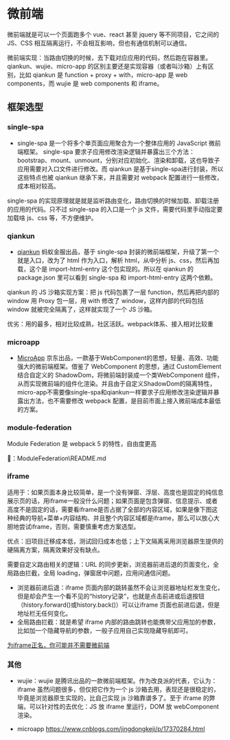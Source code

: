 # 微前端

微前端就是可以一个页面跑多个 vue、react 甚至 jquery 等不同项目，它之间的 JS、CSS 相互隔离运行，不会相互影响，但也有通信机制可以通信。

微前端实现：当路由切换的时候，去下载对应应用的代码，然后跑在容器里。qiankun、wujie、micro-app 的区别主要还是实现容器（或者叫沙箱）上有区别，比如 qiankun 是 function + proxy + with，micro-app 是 web components，而 wujie 是 web components 和 iframe。

## 框架选型

### single-spa

- single-spa 是一个将多个单页面应用聚合为一个整体应用的 JavaScript 微前端框架。
single-spa 要求子应用修改渲染逻辑并暴露出三个方法：bootstrap、mount、unmount，分别对应初始化、渲染和卸载，这也导致子应用需要对入口文件进行修改。而 qiankun 是基于single-spa进行封装，所以这些特点也被 qiankun 继承下来，并且需要对 webpack 配置进行一些修改，成本相对较高。

single-spa 的实现原理就是就是监听路由变化，路由切换的时候加载、卸载注册的应用的代码。只不过 single-spa 的入口是一个 js 文件，需要代码里手动指定要加载啥 js、css 等，不方便维护。

### qiankun

- [qiankun](https://qiankun.umijs.org/zh/) 蚂蚁金服出品，基于 single-spa 封装的微前端框架，升级了第一个就是入口，改为了 html 作为入口，解析 html，从中分析 js、css，然后再加载，这个是 import-html-entry 这个包实现的。所以在 qiankun 的 package.json 里可以看到 single-spa 和 import-html-entry 这两个依赖。

qiankun 的 JS 沙箱实现方案：把 js 代码包裹了一层 function，然后再把内部的 window 用 Proxy 包一层，用 with 修改了 window，这样内部的代码包括 window 就被完全隔离了，这样就实现了一个 JS 沙箱。

优劣：用的最多，相对比较成熟，社区活跃。webpack体系、接入相对比较重

### microapp

- [MicroApp](https://micro-zoe.github.io/micro-app/) 京东出品，一款基于WebComponent的思想，轻量、高效、功能强大的微前端框架。借鉴了 WebComponent 的思想，通过 CustomElement 结合自定义的 ShadowDom，将微前端封装成一个类WebComponent 组件，从而实现微前端的组件化渲染。并且由于自定义ShadowDom的隔离特性，micro-app不需要像single-spa和qiankun一样要求子应用修改渲染逻辑并暴露出方法，也不需要修改 webpack 配置，是目前市面上接入微前端成本最低的方案。

###  module-federation

Module Federation 是 webpack 5 的特性，自由度更高

🌰：ModuleFederation\README.md

### iframe

适用于：如果页面本身比较简单，是一个没有弹窗、浮层、高度也是固定的纯信息展示页的话，用iframe一般没什么问题；如果页面是包含弹窗、信息提示、或者高度不是固定的话，需要看iframe是否占据了全部的内容区域，如果是像下图这种经典的导航+菜单+内容结构、并且整个内容区域都是iframe，那么可以放心大胆地尝试iframe，否则，需要慎重考虑方案选型。

优点：旧项目迁移成本低，测试回归成本也低；上下文隔离采用浏览器原生提供的硬隔离方案，隔离效果好没有缺点。

需要自定义路由相关的逻辑：URL 的同步更新，浏览器前进后退的页面变化，全局路由拦截，全局 loading，弹窗居中问题，应用间通信问题。
- 浏览器前进后退：iframe 页面内部的跳转虽然不会让浏览器地址栏发生变化，但是却会产生一个看不见的“history记录”，也就是点击前进或后退按钮（history.forward()或history.back()）可以让iframe 页面也前进后退，但是地址栏无任何变化。
- 全局路由拦截：就是希望 iframe 内部的路由跳转也能携带父应用加的参数，比如加一个隐藏导航的参数，一般子应用自己实现隐藏导航即可。

[为iframe正名，你可能并不需要微前端](https://juejin.cn/post/7185070739064619068?searchId=20241224143724FE0BBED263537E22C084)

### 其他

- wujie：wujie 是腾讯出品的一款微前端框架。作为改良派的代表，它认为：iframe 虽然问题很多，但仅把它作为一个 js 沙箱去用，表现还是很稳定的，毕竟是浏览器原生实现的，比自己实现 js 沙箱靠谱多了。至于 iframe 的弊端，可以针对性的去优化：JS 放 iframe 里运行，DOM 放 webComponent 渲染。

- microapp
https://www.cnblogs.com/jingdongkeji/p/17370284.html
